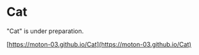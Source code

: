# Cat

"Cat" is under preparation.

[https://moton-03.github.io/Cat](https://moton-03.github.io/Cat)

